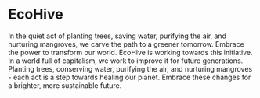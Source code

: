 # EcoHive

In the quiet act of planting trees, saving water, purifying the air, and nurturing mangroves, we carve the path to a greener tomorrow. Embrace the power to transform our world. EcoHive is working towards this initiative. In a world full of capitalism, we work to improve it for future generations. Planting trees, conserving water, purifying the air, and nurturing mangroves - each act is a step towards healing our planet. Embrace these changes for a brighter, more sustainable future.
